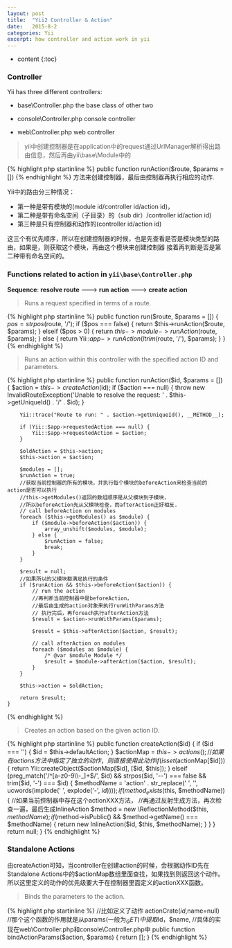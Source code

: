 ```yaml
---
layout: post
title:  "Yii2 Controller & Action"
date:   2015-8-2
categories: Yii
excerpt: how controller and action work in yii
---
```


* content
{:toc}

### Controller

Yii has three different controllers:

* base\Controller.php       the base class of other two

* console\Controller.php    console controller

* web\Controller.php        web controller

> yii中创建控制器是在application中的request通过UrlManager解析得出路由信息，然后再由yii\base\Module中的

{% highlight php startinline %}
public function runAction($route, $params = [])
{% endhighlight %}
方法来创建控制器，最后由控制器再执行相应的动作.

Yii中的路由分三种情况：

* 第一种是带有模块的(module id/controller id/action id)，
* 第二种是带有命名空间（子目录）的（sub dir）/controller id/action id)
* 第三种是只有控制器和动作的(controller id/action id)

这三个有优先顺序，所以在创建控制器的时候，也是先查看是否是模块类型的路由，如果是，则获取这个模块，再由这个模块来创建控制器
接着再判断是否是第二种带有命名空间的。

### Functions related to action in `yii\base\Controller.php`

**Sequence**: **resolve route** ---> **run action** ---> **create action**

> Runs a request specified in terms of a route.

{% highlight php startinline %}
public function run($route, $params = [])
{
        $pos = strpos($route, '/');
        if ($pos === false) {
            return $this->runAction($route, $params);
        } elseif ($pos > 0) {
            return $this->module->runAction($route, $params);
        } else {
            return Yii::$app->runAction(ltrim($route, '/'), $params);
        }
}
{% endhighlight %}

> Runs an action within this controller with the specified action ID and parameters.

{% highlight php startinline %}
public function runAction($id, $params = [])
    {
        $action = $this->createAction($id);
        if ($action === null) {
            throw new InvalidRouteException('Unable to resolve the request: ' . $this->getUniqueId() . '/' . $id);
        }

        Yii::trace("Route to run: " . $action->getUniqueId(), __METHOD__);

        if (Yii::$app->requestedAction === null) {
            Yii::$app->requestedAction = $action;
        }

        $oldAction = $this->action;
        $this->action = $action;

        $modules = [];
        $runAction = true;
        //获取当前控制器的所有的模块，并执行每个模块的beforeAction来检查当前的action是否可以执行
        //this->getModules()返回的数组顺序是从父模块到子模块，
        //所以beforeAction先从父模块检查，而afterAction正好相反.
        // call beforeAction on modules
        foreach ($this->getModules() as $module) {
            if ($module->beforeAction($action)) {
                array_unshift($modules, $module);
            } else {
                $runAction = false;
                break;
            }
        }

        $result = null;
        //如果所以的父模块都满足执行的条件
        if ($runAction && $this->beforeAction($action)) {
            // run the action
            //再判断当前控制器中是beforeAction，
            //最后由生成的action对象来执行runWithParams方法
            // 执行完后，再foreach执行afterAction方法
            $result = $action->runWithParams($params);

            $result = $this->afterAction($action, $result);

            // call afterAction on modules
            foreach ($modules as $module) {
                /* @var $module Module */
                $result = $module->afterAction($action, $result);
            }
        }

        $this->action = $oldAction;

        return $result;
    }
{% endhighlight %}

> Creates an action based on the given action ID.

{% highlight php startinline %}
    public function createAction($id)
    {
        if ($id === '') {
            $id = $this->defaultAction;
        }
        $actionMap = $this->actions();
        //如果在actions方法中指定了独立的动作，则直接使用此动作
        if (isset($actionMap[$id])) {
            return Yii::createObject($actionMap[$id], [$id, $this]);
        } elseif (preg_match('/^[a-z0-9\\-_]+$/', $id) && strpos($id, '--') === false && trim($id, '-') === $id) {
            $methodName = 'action' . str_replace(' ', '', ucwords(implode(' ', explode('-', $id))));
            if (method_exists($this, $methodName)) {
                //如果当前控制器中存在这个actionXXX方法，
                //再通过反射生成方法，再次检查一遍，最后生成InlineAction
                $method = new \ReflectionMethod($this, $methodName);
                if ($method->isPublic() && $method->getName() === $methodName) {
                    return new InlineAction($id, $this, $methodName);
                }
            }
        }
        return null;
    }
{% endhighlight %}

### Standalone Actions

由createAction可知，当controller在创建action的时候，会根据动作ID先在Standalone Actions中的$actionMap数组里面查找，如果找到则返回这个动作。所以这里定义的动作的优先级要大于在控制器里面定义的actionXXX函数。

> Binds the parameters to the action.

{% highlight php startinline %}
//比如定义了动作 actionCrate($id,$name=null)
//那个这个函数的作用就是从params(一般为$_GET)中提取$id，$name,
//具体的实现在web\Controller.php和console\Controller.php中
public function bindActionParams($action, $params)
{
    return [];
}
{% endhighlight %}